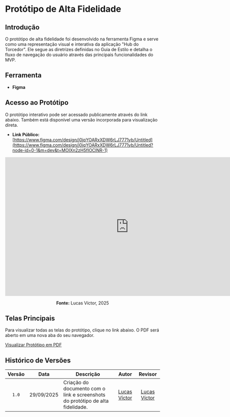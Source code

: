 # Protótipo de Alta Fidelidade

## Introdução

O protótipo de alta fidelidade foi desenvolvido na ferramenta Figma e serve como uma representação visual e interativa da aplicação "Hub do Torcedor". Ele segue as diretrizes definidas no Guia de Estilo e detalha o fluxo de navegação do usuário através das principais funcionalidades do MVP.

## Ferramenta

* **Figma**

## Acesso ao Protótipo

O protótipo interativo pode ser acessado publicamente através do link abaixo. Também está disponível uma versão incorporada para visualização direta.

* **Link Público:** [https://www.figma.com/design/j0jqYOARxXDW6rLJ7771yb/Untitled](https://www.figma.com/design/j0jqYOARxXDW6rLJ7771yb/Untitled?node-id=0-1&m=dev&t=MOIXn2zH5fIOClNR-1)

<div align="center">
<iframe style="border: 1px solid rgba(0, 0, 0, 0.1);" width="800" height="450" src="https://embed.figma.com/design/j0jqYOARxXDW6rLJ7771yb/Untitled?node-id=0-1&embed-host=share" allowfullscreen></iframe>
</div>

<div align="center">

<p><strong>Fonte:</strong> Lucas Víctor, 2025</p>

</div>

## Telas Principais

Para visualizar todas as telas do protótipo, clique no link abaixo. O PDF será aberto em uma nova aba do seu navegador.

[Visualizar Protótipo em PDF](https://github.com/StickerLabOrg/docs/blob/Ponto_de_Controle_1/assets/prototipo/prototipo_alta_fidelidade_v1.pdf)




## Histórico de Versões

| Versão | Data | Descrição | Autor | Revisor |
| :----: | :------------: | ----------------------------------------------------------------------- | :---------: | :---------: |
| `1.0` | 29/09/2025 | Criação do documento com o link e screenshots do protótipo de alta fidelidade. | [Lucas Víctor](https://github.com/Lucas13032003) | [Lucas Víctor](https://github.com/Lucas13032003) |